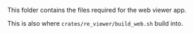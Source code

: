 This folder contains the files required for the web viewer app.

This is also where `crates/re_viewer/build_web.sh` build into.
